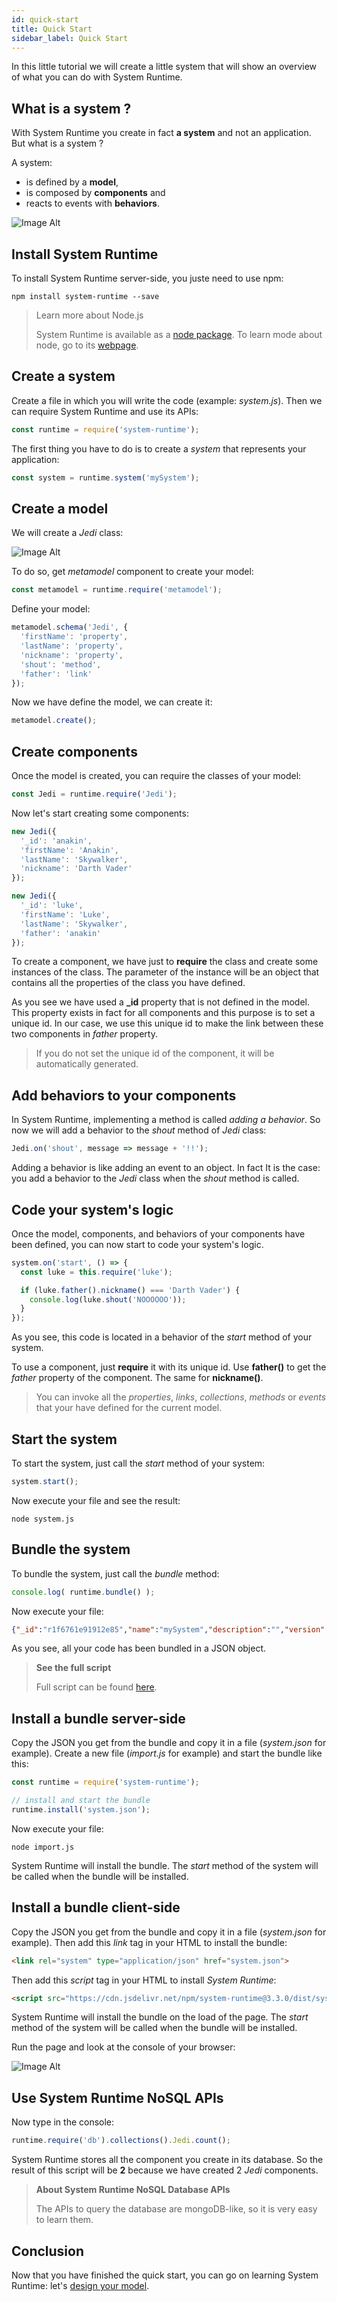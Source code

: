 ```yaml
---
id: quick-start
title: Quick Start
sidebar_label: Quick Start
---
```


In this little tutorial we will create a little system that will show an overview of what you can do with System Runtime.

## What is a system ?

With System Runtime you create in fact **a system** and not an application. But what is a system ?

A system:
- is defined by a **model**,
- is composed by **components** and
- reacts to events with **behaviors**.

![Image Alt](../../img/fa7f5de-6565096-UuhkIYCaRY6IpUFVFY7Q_system.png)

## Install System Runtime

To install System Runtime server-side, you juste need to use npm:

```shell
npm install system-runtime --save
```

>Learn more about Node.js
>
>System Runtime is available as a [node package](https://www.npmjs.com/package/system-runtime). To learn mode about node, go to its [webpage](https://nodejs.org).

## Create a system

Create a file in which you will write the code (example: *system.js*).
Then we can require System Runtime and use its APIs:

```js
const runtime = require('system-runtime');
```

The first thing you have to do is to create a *system* that represents your application:

```js
const system = runtime.system('mySystem');
```

## Create a model

We will create a *Jedi* class:

![Image Alt](../../img/0GW9Z1mJT0q8ZTeAAvPs_Jedi.png)

To do so, get *metamodel* component to create your model:

```js
const metamodel = runtime.require('metamodel');
```

Define your model:

```js
metamodel.schema('Jedi', {
  'firstName': 'property',
  'lastName': 'property',
  'nickname': 'property',
  'shout': 'method',
  'father': 'link'
});
```

Now we have define the model, we can create it:

```js
metamodel.create();
```

## Create components

Once the model is created, you can require the classes of your model:

```js
const Jedi = runtime.require('Jedi');
```

Now let's start creating some components:

```js
new Jedi({
  '_id': 'anakin',
  'firstName': 'Anakin',
  'lastName': 'Skywalker',
  'nickname': 'Darth Vader'
});

new Jedi({
  '_id': 'luke',
  'firstName': 'Luke',
  'lastName': 'Skywalker',
  'father': 'anakin'
});
```

To create a component, we have just to **require** the class and create some instances of the class. The parameter of the instance will be an object that contains all the properties of the class you have defined.

As you see we have used a **_id** property that is not defined in the model. This property exists in fact for all components and this purpose is to set a unique id. In our case, we use this unique id to make the link between these two components in *father* property.

> If you do not set the unique id of the component, it will be automatically generated.

## Add behaviors to your components

In System Runtime, implementing a method is called *adding a behavior*. So now we will add a behavior to the *shout* method of *Jedi* class:

```js
Jedi.on('shout', message => message + '!!');
```

Adding a behavior is like adding an event to an object. In fact It is the case: you add a behavior to the *Jedi* class when the *shout* method is called.

## Code your system's logic

Once the model, components, and behaviors of your components have been defined, you can now start to code your system's logic.

```js
system.on('start', () => {
  const luke = this.require('luke');

  if (luke.father().nickname() === 'Darth Vader') {
    console.log(luke.shout('NOOOOOO'));
  }
});
```

As you see, this code is located in a behavior of the *start* method of your system.

To use a component, just **require** it with its unique id. Use **father()** to get the *father* property of the component. The same for **nickname()**.

>You can invoke all the *properties*, *links*, *collections*, *methods* or *events* that your have defined for the current model.

## Start the system

To start the system, just call the *start* method of your system:

```js
system.start();
```

Now execute your file and see the result:

```shell
node system.js
```

## Bundle the system

To bundle the system, just call the *bundle* method:

```js
console.log( runtime.bundle() );
```

Now execute your file:

```json
{"_id":"r1f6761e91912e85","name":"mySystem","description":"","version":"0.0.1","master":true,"schemas":{"n1d69a151891dabe":{"_name":"Jedi","firstName":"property","lastName":"property","nickname":"property","father":"link","shout":"method","_id":"n1d69a151891dabe","_inherit":["_Component"]}},"models":{},"types":{},"behaviors":{"w10c7d1e4301e137":{"_id":"w10c7d1e4301e137","component":"Jedi","state":"shout","action":"(message) => message + '!!'","useCoreAPI":false,"core":false},"g140591769d11852":{"_id":"g140591769d11852","component":"r1f6761e91912e85","state":"start","action":"() => {\n  const luke = this.require('luke');\n\n  if (luke.father().nickname() === 'Darth Vader') {\n    console.log(luke.shout('NOOOOOO'));\n  }\n}","useCoreAPI":false,"core":false}},"components":{"Jedi":{"anakin":{"_id":"anakin","firstName":"Anakin","lastName":"Skywalker","nickname":"Darth Vader","father":""},"luke":{"_id":"luke","firstName":"Luke","lastName":"Skywalker","father":"anakin","nickname":""}}}}
```

As you see, all your code has been bundled in a JSON object.

>**See the full script**
>
>Full script can be found [here](quick-start-example).

## Install a bundle server-side

Copy the JSON you get from the bundle and copy it in a file (*system.json* for example).
Create a new file (*import.js* for example) and start the bundle like this:

```js
const runtime = require('system-runtime');

// install and start the bundle
runtime.install('system.json');
```

Now execute your file:

```shell
node import.js
```

System Runtime will install the bundle. The *start* method of the system will be called when the bundle will be installed.

## Install a bundle client-side

Copy the JSON you get from the bundle and copy it in a file (*system.json* for example).
Then add this *link* tag in your HTML to install the bundle:

```html
<link rel="system" type="application/json" href="system.json">
```

Then add this *script* tag in your HTML to install *System Runtime*:

```html
<script src="https://cdn.jsdelivr.net/npm/system-runtime@3.3.0/dist/system-runtime.min.js"></script>
```

System Runtime will install the bundle on the load of the page. The *start* method of the system will be called when the bundle will be installed.

Run the page and look at the console of your browser:

![Image Alt](../../img/Ge9QsuHQTm6WpoZPMfiw_console-result.png)

## Use System Runtime NoSQL APIs

Now type in the console:

```js
runtime.require('db').collections().Jedi.count();
```

System Runtime stores all the component you create in its database. So the result of this script will be **2** because we have created 2 *Jedi* components.

>**About System Runtime NoSQL Database APIs**
>
>The APIs to query the database are mongoDB-like, so it is very easy to learn them.

## Conclusion

Now that you have finished the quick start, you can go on learning System Runtime: let's [design your model](design-your-model.html).